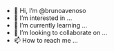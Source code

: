 - 👋 Hi, I’m @brunoavenoso
- 👀 I’m interested in ...
- 🌱 I’m currently learning ...
- 💞️ I’m looking to collaborate on ...
- 📫 How to reach me ...

<!---
brunoavenoso/brunoavenoso is a ✨ special ✨ repository because its `README.md` (this file) appears on your GitHub profile.
You can click the Preview link to take a look at your changes.
--->
